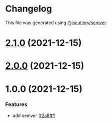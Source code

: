 # Changelog

This file was generated using [@jscutlery/semver](https://github.com/jscutlery/semver).

# [2.1.0](https://github.com/bndF1/nx-bnd/compare/bnd-web-auth-ui-2.0.0...bnd-web-auth-ui-2.1.0) (2021-12-15)



# [2.0.0](https://github.com/bndF1/nx-bnd/compare/bnd-web-auth-ui-1.0.0...bnd-web-auth-ui-2.0.0) (2021-12-15)



# 1.0.0 (2021-12-15)


### Features

* add semver ([f2a8fff](https://github.com/bndF1/nx-bnd/commit/f2a8fffb9480f82115c03e71594da3b0f7684f1f))

